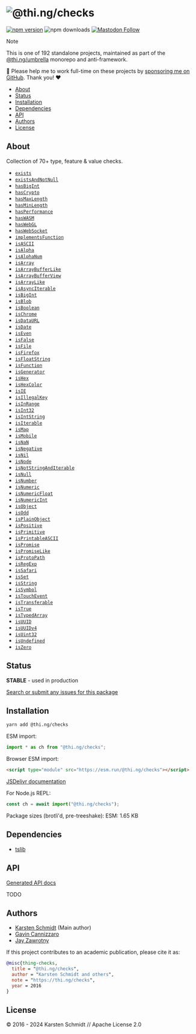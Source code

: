 <!-- This file is generated - DO NOT EDIT! -->
<!-- Please see: https://github.com/thi-ng/umbrella/blob/develop/CONTRIBUTING.md#changes-to-readme-files -->
# ![@thi.ng/checks](https://media.thi.ng/umbrella/banners-20230807/thing-checks.svg?8a250e50)

[![npm version](https://img.shields.io/npm/v/@thi.ng/checks.svg)](https://www.npmjs.com/package/@thi.ng/checks)
![npm downloads](https://img.shields.io/npm/dm/@thi.ng/checks.svg)
[![Mastodon Follow](https://img.shields.io/mastodon/follow/109331703950160316?domain=https%3A%2F%2Fmastodon.thi.ng&style=social)](https://mastodon.thi.ng/@toxi)

> [!NOTE]
> This is one of 192 standalone projects, maintained as part
> of the [@thi.ng/umbrella](https://github.com/thi-ng/umbrella/) monorepo
> and anti-framework.
>
> 🚀 Please help me to work full-time on these projects by [sponsoring me on
> GitHub](https://github.com/sponsors/postspectacular). Thank you! ❤️

- [About](#about)
- [Status](#status)
- [Installation](#installation)
- [Dependencies](#dependencies)
- [API](#api)
- [Authors](#authors)
- [License](#license)

## About

Collection of 70+ type, feature & value checks.

- [`exists`](https://docs.thi.ng/umbrella/checks/functions/exists.html)
- [`existsAndNotNull`](https://docs.thi.ng/umbrella/checks/functions/existsAndNotNull.html)
- [`hasBigInt`](https://docs.thi.ng/umbrella/checks/functions/hasBigInt.html)
- [`hasCrypto`](https://docs.thi.ng/umbrella/checks/functions/hasCrypto.html)
- [`hasMaxLength`](https://docs.thi.ng/umbrella/checks/functions/hasMaxLength.html)
- [`hasMinLength`](https://docs.thi.ng/umbrella/checks/functions/hasMinLength.html)
- [`hasPerformance`](https://docs.thi.ng/umbrella/checks/functions/hasPerformance.html)
- [`hasWASM`](https://docs.thi.ng/umbrella/checks/functions/hasWASM.html)
- [`hasWebGL`](https://docs.thi.ng/umbrella/checks/functions/hasWebGL.html)
- [`hasWebSocket`](https://docs.thi.ng/umbrella/checks/functions/hasWebSocket.html)
- [`implementsFunction`](https://docs.thi.ng/umbrella/checks/functions/implementsFunction.html)
- [`isASCII`](https://docs.thi.ng/umbrella/checks/functions/isASCII.html)
- [`isAlpha`](https://docs.thi.ng/umbrella/checks/functions/isAlpha.html)
- [`isAlphaNum`](https://docs.thi.ng/umbrella/checks/functions/isAlphaNum.html)
- [`isArray`](https://docs.thi.ng/umbrella/checks/functions/isArray.html)
- [`isArrayBufferLike`](https://docs.thi.ng/umbrella/checks/functions/isArrayBufferLike.html)
- [`isArrayBufferView`](https://docs.thi.ng/umbrella/checks/functions/isArrayBufferView.html)
- [`isArrayLike`](https://docs.thi.ng/umbrella/checks/functions/isArrayLike.html)
- [`isAsyncIterable`](https://docs.thi.ng/umbrella/checks/functions/isAsyncIterable.html)
- [`isBigInt`](https://docs.thi.ng/umbrella/checks/functions/isBigInt.html)
- [`isBlob`](https://docs.thi.ng/umbrella/checks/functions/isBlob.html)
- [`isBoolean`](https://docs.thi.ng/umbrella/checks/functions/isBoolean.html)
- [`isChrome`](https://docs.thi.ng/umbrella/checks/functions/isChrome.html)
- [`isDataURL`](https://docs.thi.ng/umbrella/checks/functions/isDataURL.html)
- [`isDate`](https://docs.thi.ng/umbrella/checks/functions/isDate.html)
- [`isEven`](https://docs.thi.ng/umbrella/checks/functions/isEven.html)
- [`isFalse`](https://docs.thi.ng/umbrella/checks/functions/isFalse.html)
- [`isFile`](https://docs.thi.ng/umbrella/checks/functions/isFile.html)
- [`isFirefox`](https://docs.thi.ng/umbrella/checks/functions/isFirefox.html)
- [`isFloatString`](https://docs.thi.ng/umbrella/checks/functions/isFloatString.html)
- [`isFunction`](https://docs.thi.ng/umbrella/checks/functions/isFunction.html)
- [`isGenerator`](https://docs.thi.ng/umbrella/checks/functions/isGenerator.html)
- [`isHex`](https://docs.thi.ng/umbrella/checks/functions/isHex.html)
- [`isHexColor`](https://docs.thi.ng/umbrella/checks/functions/isHexColor.html)
- [`isIE`](https://docs.thi.ng/umbrella/checks/functions/isIE.html)
- [`isIllegalKey`](https://docs.thi.ng/umbrella/checks/functions/isIllegalKey.html)
- [`isInRange`](https://docs.thi.ng/umbrella/checks/functions/isInRange.html)
- [`isInt32`](https://docs.thi.ng/umbrella/checks/functions/isInt32.html)
- [`isIntString`](https://docs.thi.ng/umbrella/checks/functions/isIntString.html)
- [`isIterable`](https://docs.thi.ng/umbrella/checks/functions/isIterable.html)
- [`isMap`](https://docs.thi.ng/umbrella/checks/functions/isMap.html)
- [`isMobile`](https://docs.thi.ng/umbrella/checks/functions/isMobile.html)
- [`isNaN`](https://docs.thi.ng/umbrella/checks/functions/isNaN.html)
- [`isNegative`](https://docs.thi.ng/umbrella/checks/functions/isNegative.html)
- [`isNil`](https://docs.thi.ng/umbrella/checks/functions/isNil.html)
- [`isNode`](https://docs.thi.ng/umbrella/checks/functions/isNode.html)
- [`isNotStringAndIterable`](https://docs.thi.ng/umbrella/checks/functions/isNotStringAndIterable.html)
- [`isNull`](https://docs.thi.ng/umbrella/checks/functions/isNull.html)
- [`isNumber`](https://docs.thi.ng/umbrella/checks/functions/isNumber.html)
- [`isNumeric`](https://docs.thi.ng/umbrella/checks/functions/isNumeric.html)
- [`isNumericFloat`](https://docs.thi.ng/umbrella/checks/functions/isNumericFloat.html)
- [`isNumericInt`](https://docs.thi.ng/umbrella/checks/functions/isNumericInt.html)
- [`isObject`](https://docs.thi.ng/umbrella/checks/functions/isObject.html)
- [`isOdd`](https://docs.thi.ng/umbrella/checks/functions/isOdd.html)
- [`isPlainObject`](https://docs.thi.ng/umbrella/checks/functions/isPlainObject.html)
- [`isPositive`](https://docs.thi.ng/umbrella/checks/functions/isPositive.html)
- [`isPrimitive`](https://docs.thi.ng/umbrella/checks/functions/isPrimitive.html)
- [`isPrintableASCII`](https://docs.thi.ng/umbrella/checks/functions/isPrintableASCII.html)
- [`isPromise`](https://docs.thi.ng/umbrella/checks/functions/isPromise.html)
- [`isPromiseLike`](https://docs.thi.ng/umbrella/checks/functions/isPromiseLike.html)
- [`isProtoPath`](https://docs.thi.ng/umbrella/checks/functions/isProtoPath.html)
- [`isRegExp`](https://docs.thi.ng/umbrella/checks/functions/isRegExp.html)
- [`isSafari`](https://docs.thi.ng/umbrella/checks/functions/isSafari.html)
- [`isSet`](https://docs.thi.ng/umbrella/checks/functions/isSet.html)
- [`isString`](https://docs.thi.ng/umbrella/checks/functions/isString.html)
- [`isSymbol`](https://docs.thi.ng/umbrella/checks/functions/isSymbol.html)
- [`isTouchEvent`](https://docs.thi.ng/umbrella/checks/functions/isTouchEvent.html)
- [`isTransferable`](https://docs.thi.ng/umbrella/checks/functions/isTransferable.html)
- [`isTrue`](https://docs.thi.ng/umbrella/checks/functions/isTrue.html)
- [`isTypedArray`](https://docs.thi.ng/umbrella/checks/functions/isTypedArray.html)
- [`isUUID`](https://docs.thi.ng/umbrella/checks/functions/isUUID.html)
- [`isUUIDv4`](https://docs.thi.ng/umbrella/checks/functions/isUUIDv4.html)
- [`isUint32`](https://docs.thi.ng/umbrella/checks/functions/isUint32.html)
- [`isUndefined`](https://docs.thi.ng/umbrella/checks/functions/isUndefined.html)
- [`isZero`](https://docs.thi.ng/umbrella/checks/functions/isZero.html)

## Status

**STABLE** - used in production

[Search or submit any issues for this package](https://github.com/thi-ng/umbrella/issues?q=%5Bchecks%5D+in%3Atitle)

## Installation

```bash
yarn add @thi.ng/checks
```

ESM import:

```ts
import * as ch from "@thi.ng/checks";
```

Browser ESM import:

```html
<script type="module" src="https://esm.run/@thi.ng/checks"></script>
```

[JSDelivr documentation](https://www.jsdelivr.com/)

For Node.js REPL:

```js
const ch = await import("@thi.ng/checks");
```

Package sizes (brotli'd, pre-treeshake): ESM: 1.65 KB

## Dependencies

- [tslib](https://www.typescriptlang.org/)

## API

[Generated API docs](https://docs.thi.ng/umbrella/checks/)

TODO

## Authors

- [Karsten Schmidt](https://thi.ng) (Main author)
- [Gavin Cannizzaro](https://github.com/gavinpc-mindgrub)
- [Jay Zawrotny](https://github.com/eccentric-j)

If this project contributes to an academic publication, please cite it as:

```bibtex
@misc{thing-checks,
  title = "@thi.ng/checks",
  author = "Karsten Schmidt and others",
  note = "https://thi.ng/checks",
  year = 2016
}
```

## License

&copy; 2016 - 2024 Karsten Schmidt // Apache License 2.0
